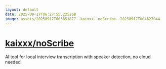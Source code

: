 ```yaml
---
layout: default
date: 2025-09-17T06:27:55.225268
image: assets/20250917T003851877--kaixxx--noScribe--20250917T004627044--cropped.png
---
```


# [kaixxx/noScribe](https://github.com/kaixxx/noScribe)

AI tool for local interview transcription with speaker detection, no cloud needed
